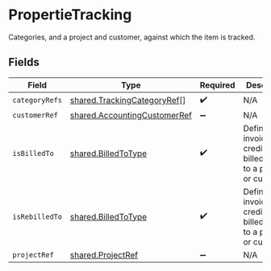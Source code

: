 # PropertieTracking

Categories, and a project and customer, against which the item is tracked.


## Fields

| Field                                                                               | Type                                                                                | Required                                                                            | Description                                                                         |
| ----------------------------------------------------------------------------------- | ----------------------------------------------------------------------------------- | ----------------------------------------------------------------------------------- | ----------------------------------------------------------------------------------- |
| `categoryRefs`                                                                      | [shared.TrackingCategoryRef](../../../sdk/models/shared/trackingcategoryref.md)[]   | :heavy_check_mark:                                                                  | N/A                                                                                 |
| `customerRef`                                                                       | [shared.AccountingCustomerRef](../../../sdk/models/shared/accountingcustomerref.md) | :heavy_minus_sign:                                                                  | N/A                                                                                 |
| `isBilledTo`                                                                        | [shared.BilledToType](../../../sdk/models/shared/billedtotype.md)                   | :heavy_check_mark:                                                                  | Defines if the invoice or credit note is billed/rebilled to a project or customer.  |
| `isRebilledTo`                                                                      | [shared.BilledToType](../../../sdk/models/shared/billedtotype.md)                   | :heavy_check_mark:                                                                  | Defines if the invoice or credit note is billed/rebilled to a project or customer.  |
| `projectRef`                                                                        | [shared.ProjectRef](../../../sdk/models/shared/projectref.md)                       | :heavy_minus_sign:                                                                  | N/A                                                                                 |